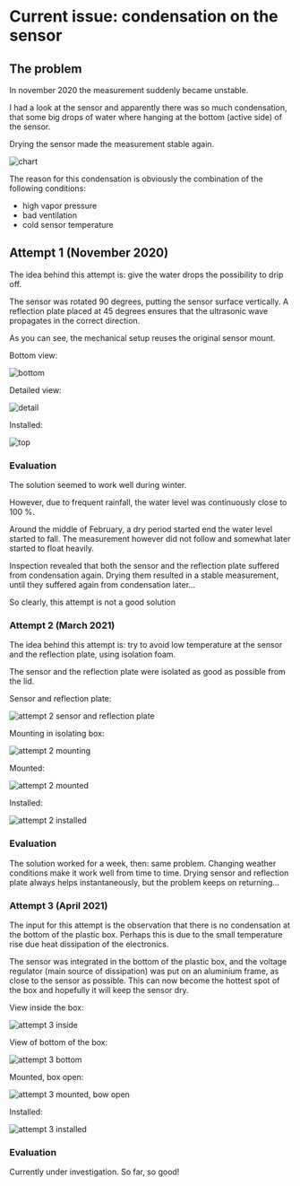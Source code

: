 # Current issue: condensation on the sensor

## The problem

In november 2020 the measurement suddenly became unstable.

I had a look at the sensor and apparently there was so much condensation,
that some big drops of water where hanging at the bottom (active side) of the sensor.

Drying the sensor made the measurement stable again.

![chart](ci01-chart.jpg)

The reason for this condensation is obviously the combination of the following conditions:
* high vapor pressure
* bad ventilation
* cold sensor temperature 


## Attempt 1 (November 2020)

The idea behind this attempt is: give the water drops the possibility to drip off.

The sensor was rotated 90 degrees, putting the sensor surface vertically.
A reflection plate placed at 45 degrees ensures that the ultrasonic wave propagates in the correct direction.

As you can see, the mechanical setup reuses the original sensor mount.

Bottom view:

![bottom](ci01-bottom.jpg)

Detailed view:

![detail](ci01-detail.jpg)

Installed:

![top](ci01-top.jpg)

### Evaluation

The solution seemed to work well during winter.

However, due to frequent rainfall, the water level was continuously close to 100 %.

Around the middle of February, a dry period started end the water level started to fall.
The measurement however did not follow and somewhat later started to float heavily.

Inspection revealed that both the sensor and the reflection plate suffered from condensation again.
Drying them resulted in a stable measurement, until they suffered again from condensation later...

So clearly, this attempt is not a good solution

### Attempt 2 (March 2021)

The idea behind this attempt is: try to avoid low temperature at the sensor and the reflection plate, using isolation foam.

The sensor and the reflection plate were isolated as good as possible from the lid.

Sensor and reflection plate:

![attempt 2 sensor and reflection plate](ci01-try2-1.jpg)

Mounting in isolating box:

![attempt 2 mounting](ci01-try2-2.jpg)

Mounted:

![attempt 2 mounted](ci01-try2-3.jpg)

Installed:

![attempt 2 installed](ci01-try2-4.jpg)

### Evaluation

The solution worked for a week, then: same problem. Changing weather conditions make it work well from time to time.
Drying sensor and reflection plate always helps instantaneously, but the problem keeps on returning...

### Attempt 3 (April 2021)

The input for this attempt is the observation that there is no condensation at the bottom of the plastic box.
Perhaps this is due to the small temperature rise due heat dissipation of the electronics.

The sensor was integrated in the bottom of the plastic box, and the voltage regulator (main source of dissipation)
was put on an aluminium frame, as close to the sensor as possible.
This can now become the hottest spot of the box and hopefully it will keep the sensor dry.

View inside the box:

![attempt 3 inside](ci01-try3-1.jpg)

View of bottom of the box:

![attempt 3 bottom](ci01-try3-2.jpg)

Mounted, box open:

![attempt 3 mounted, bow open](ci01-try3-3.jpg)

Installed:

![attempt 3 installed](ci01-try3-4.jpg)

### Evaluation

Currently under investigation. So far, so good!